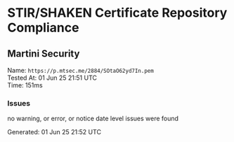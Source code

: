 # STIR/SHAKEN Certificate Repository Compliance

## Martini Security

Name: `https://p.mtsec.me/2884/SOtaO62yd7In.pem`\
Tested At: 01 Jun 25 21:51 UTC\
Time: 151ms

### Issues

no warning, or error, or notice date level issues were found

Generated: 01 Jun 25 21:52 UTC